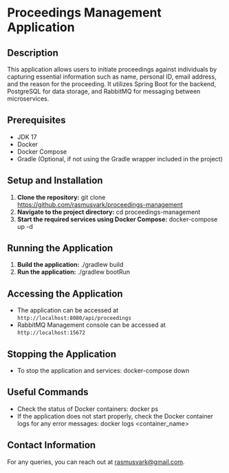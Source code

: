 # Proceedings Management Application

## Description
This application allows users to initiate proceedings against individuals by capturing essential information such as name, personal ID, email address, and the reason for the proceeding. It utilizes Spring Boot for the backend, PostgreSQL for data storage, and RabbitMQ for messaging between microservices.

## Prerequisites
- JDK 17
- Docker
- Docker Compose
- Gradle (Optional, if not using the Gradle wrapper included in the project)

## Setup and Installation
1. **Clone the repository:** git clone https://github.com/rasmusvark/proceedings-management
2. **Navigate to the project directory:** cd proceedings-management
3. **Start the required services using Docker Compose:** docker-compose up -d

## Running the Application
1. **Build the application:** ./gradlew build
2. **Run the application:** ./gradlew bootRun

## Accessing the Application
- The application can be accessed at `http://localhost:8080/api/proceedings`
- RabbitMQ Management console can be accessed at `http://localhost:15672`

## Stopping the Application
- To stop the application and services: docker-compose down

## Useful Commands
- Check the status of Docker containers: docker ps
- If the application does not start properly, check the Docker container logs for any error messages: docker logs <container_name>

## Contact Information

For any queries, you can reach out at rasmusvark@gmail.com.


